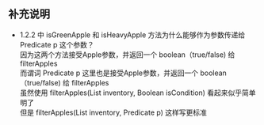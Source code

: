 ## 补充说明
 - 1.2.2 中 isGreenApple 和 isHeavyApple 方法为什么能够作为参数传递给Predicate<Apple> p 这个参数？  
    因为这两个方法接受Apple参数，并返回一个 boolean（true/false) 给 filterApples  
    而谓词 Predicate<Apple> p 这里也是接受Apple参数，并返回一个 boolean（true/false) 给 filterApples  
    虽然使用 filterApples(List<Apple> inventory, Boolean isCondition) 看起来似乎简单明了  
    但是 filterApples(List<Apple> inventory, Predicate<Apple> p)  这样写更标准
    